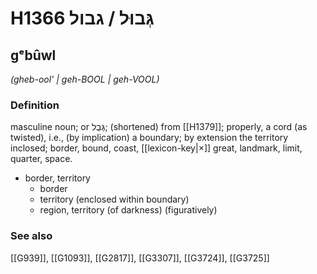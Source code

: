 # H1366 גְּבוּל / גבול

## gᵉbûwl

_(gheb-ool' | ɡeh-BOOL | ɡeh-VOOL)_

### Definition

masculine noun; or גְּבֻל; (shortened) from [[H1379]]; properly, a cord (as twisted), i.e., (by implication) a boundary; by extension the territory inclosed; border, bound, coast, [[lexicon-key|×]] great, landmark, limit, quarter, space.

- border, territory
    - border
    - territory (enclosed within boundary)
    - region, territory (of darkness) (figuratively)
### See also

[[G939]], [[G1093]], [[G2817]], [[G3307]], [[G3724]], [[G3725]]

